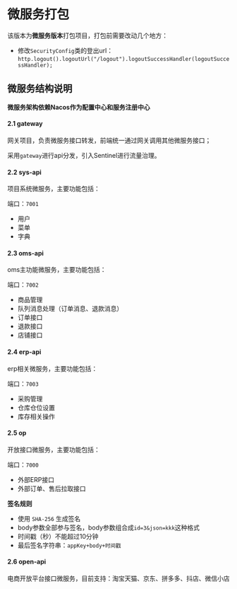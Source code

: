 # 微服务打包
该版本为**微服务版本**打包项目，打包前需要改动几个地方：
+ 修改`SecurityConfig`类的登出url：`http.logout().logoutUrl("/logout").logoutSuccessHandler(logoutSuccessHandler);`

## 微服务结构说明
**微服务架构依赖Nacos作为配置中心和服务注册中心**

#### 2.1 gateway
网关项目，负责微服务接口转发，前端统一通过网关调用其他微服务接口；

采用`gateway`进行api分发，引入Sentinel进行流量治理。

#### 2.2 sys-api
项目系统微服务，主要功能包括：

端口：`7001`

+ 用户
+ 菜单
+ 字典

#### 2.3 oms-api
oms主功能微服务，主要功能包括：

端口：`7002`

+ 商品管理
+ 队列消息处理（订单消息、退款消息）
+ 订单接口
+ 退款接口
+ 店铺接口

#### 2.4 erp-api
erp相关微服务，主要功能包括：

端口：`7003`
+ 采购管理
+ 仓库仓位设置
+ 库存相关操作


#### 2.5 op
开放接口微服务，主要功能包括：

端口：`7000`

+ 外部ERP接口
+ 外部订单、售后拉取接口

**签名规则**
+ 使用 `SHA-256` 生成签名
+ body参数全部参与签名，body参数组合成`id=3&json=kkk`这种格式
+ 时间戳（秒）不能超过10分钟
+ 最后签名字符串：`appKey+body+时间戳`

#### 2.6 open-api
电商开放平台接口微服务，目前支持：淘宝天猫、京东、拼多多、抖店、微信小店



